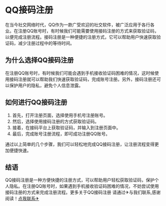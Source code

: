 # QQ接码注册

在当今社交网络时代，QQ作为一款广受欢迎的社交软件，被广泛应用于各行各业。在注册QQ账号时，有时候我们可能需要使用接码注册的方式来获取验证码，以便完成注册流程。接码注册是一种便捷的注册方式，它可以帮助用户快速获取验证码，减少注册过程中的等待时间。

## 为什么选择QQ接码注册

在注册QQ账号时，有时候我们可能会遇到手机接收验证码困难的情况，这时候使用接码注册就可以帮助我们快速获取验证码，完成账号注册。另外，接码注册还可以保护用户的隐私，避免个人信息泄露。

## 如何进行QQ接码注册

1. 首先，打开注册页面，选择使用手机号注册账号。
2. 然后，选择使用接码注册的方式获取验证码。
3. 接着，在接码平台上获取验证码，并输入到注册页面中。
4. 最后，完成账号注册流程，即可成功注册QQ账号。

通过以上简单的几个步骤，我们可以轻松地完成QQ接码注册，让注册流程变得更加便捷快速。

## 结语

QQ接码注册是一种方便快捷的注册方式，可以帮助用户轻松获取验证码，保护个人隐私。在注册QQ账号时，如果遇到手机接收验证码困难的情况，不妨尝试使用接码注册的方式来完成注册流程。更多关于QQ接码注册 请通过✈与我们联系,感谢阅读！[点我联系✈](https://cdn.k02.cc)